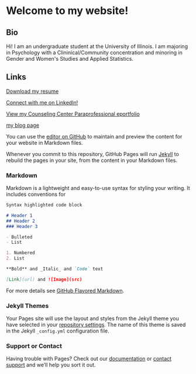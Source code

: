 # Welcome to my website!

## Bio
Hi! I am an undergraduate student at the University of Illinois. I am majoring in Psychology with a Clininical/Community concentration and minoring in Gender and Women's Studies and Applied Statistics. 

## Links
[Download my resume](Resume_for_GitHub.pdf)

[Connect with me on LinkedIn!](https://www.linkedin.com/in/allison-wyland-6381921a4?lipi=urn%3Ali%3Apage%3Ad_flagship3_profile_view_base_contact_details%3B3v9QAjO7RG%2BFWgGx%2BF6U%2Bg%3D%3D)

[View my Counseling Center Paraprofessional eportfolio](https://illinois.digication.com/copy-of-ccp-eportfolio/home)

[my blog page](rmd-test-page.html)





You can use the [editor on GitHub](https://github.com/awyland2/awyland2.github.io/edit/master/README.md) to maintain and preview the content for your website in Markdown files.

Whenever you commit to this repository, GitHub Pages will run [Jekyll](https://jekyllrb.com/) to rebuild the pages in your site, from the content in your Markdown files.

### Markdown

Markdown is a lightweight and easy-to-use syntax for styling your writing. It includes conventions for

```markdown
Syntax highlighted code block

# Header 1
## Header 2
### Header 3

- Bulleted
- List

1. Numbered
2. List

**Bold** and _Italic_ and `Code` text

[Link](url) and ![Image](src)
```

For more details see [GitHub Flavored Markdown](https://guides.github.com/features/mastering-markdown/).

### Jekyll Themes

Your Pages site will use the layout and styles from the Jekyll theme you have selected in your [repository settings](https://github.com/awyland2/awyland2.github.io/settings). The name of this theme is saved in the Jekyll `_config.yml` configuration file.

### Support or Contact

Having trouble with Pages? Check out our [documentation](https://help.github.com/categories/github-pages-basics/) or [contact support](https://github.com/contact) and we’ll help you sort it out.
